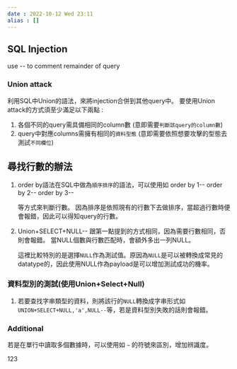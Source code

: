 ```yaml
---
date : 2022-10-12 Wed 23:11
alias : []
---
```


## SQL Injection

use -- to comment remainder of query

### Union attack 
利用SQL中Union的語法，來將injection合併到其他query中。
要使用Union attack的方式須至少滿足以下兩點 : 

1.  各個不同的query需具備相同的column數 (意即需要`判斷該query的column數`)
2.  query中對應columns需擁有相同的`資料型態` (意即需要依照想要攻擊的型態去測試`不同欄位`)

## 尋找行數的辦法
1. order by語法在SQL中做為`順序排序`的語法，可以使用如
	order by 1--
	order by 2--
	order by 3--
	
	等方式來判斷行數。
	因為排序是依照現有的行數下去做排序，當超過行數時便會報錯，因此可以得知query的行數。
	
2. Union+SELECT+NULL--
	跟第一點提到的方式相同，因為需要行數相同，否則會報錯。
	當NULL個數與行數匹配時，會額外多出一列NULL。
	
	這裡比較特別的是選擇`NULL`作為測試值。原因為`NULL`是可以被轉換成常見的datatype的，因此使用NULL作為payload是可以增加測試成功的機率。


### 資料型別的測試(使用Union+Select+Null)
1. 若要查找字串類型的資料，則將該行的`NULL`轉換成字串形式如`UNION+SELECT+NULL,'a',NULL--`等，若是資料型別失敗的話則會報錯。


### Additional
若是在單行中讀取多個數據時，可以使用如 `~` 的符號來區別，增加辨識度。

123